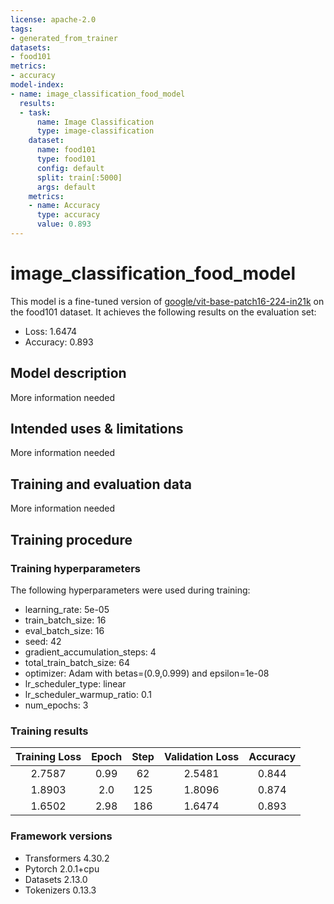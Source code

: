 ```yaml
---
license: apache-2.0
tags:
- generated_from_trainer
datasets:
- food101
metrics:
- accuracy
model-index:
- name: image_classification_food_model
  results:
  - task:
      name: Image Classification
      type: image-classification
    dataset:
      name: food101
      type: food101
      config: default
      split: train[:5000]
      args: default
    metrics:
    - name: Accuracy
      type: accuracy
      value: 0.893
---
```


<!-- This model card has been generated automatically according to the information the Trainer had access to. You
should probably proofread and complete it, then remove this comment. -->

# image_classification_food_model

This model is a fine-tuned version of [google/vit-base-patch16-224-in21k](https://huggingface.co/google/vit-base-patch16-224-in21k) on the food101 dataset.
It achieves the following results on the evaluation set:
- Loss: 1.6474
- Accuracy: 0.893

## Model description

More information needed

## Intended uses & limitations

More information needed

## Training and evaluation data

More information needed

## Training procedure

### Training hyperparameters

The following hyperparameters were used during training:
- learning_rate: 5e-05
- train_batch_size: 16
- eval_batch_size: 16
- seed: 42
- gradient_accumulation_steps: 4
- total_train_batch_size: 64
- optimizer: Adam with betas=(0.9,0.999) and epsilon=1e-08
- lr_scheduler_type: linear
- lr_scheduler_warmup_ratio: 0.1
- num_epochs: 3

### Training results

| Training Loss | Epoch | Step | Validation Loss | Accuracy |
|:-------------:|:-----:|:----:|:---------------:|:--------:|
| 2.7587        | 0.99  | 62   | 2.5481          | 0.844    |
| 1.8903        | 2.0   | 125  | 1.8096          | 0.874    |
| 1.6502        | 2.98  | 186  | 1.6474          | 0.893    |


### Framework versions

- Transformers 4.30.2
- Pytorch 2.0.1+cpu
- Datasets 2.13.0
- Tokenizers 0.13.3
